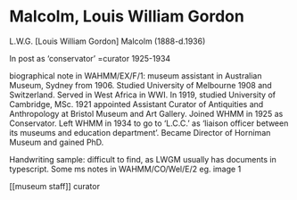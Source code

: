 # Malcolm, Louis William Gordon

L.W.G. \[Louis William Gordon\] Malcolm \(1888-d.1936\)

In post as ‘conservator’ =curator 1925-1934

biographical note in WAHMM/EX/F/1: museum assistant in Australian Museum, Sydney from 1906. Studied University of Melbourne 1908 and Switzerland. Served in West Africa in WWI. In 1919, studied University of Cambridge, MSc. 1921 appointed Assistant Curator of Antiquities and Anthropology at Bristol Museum and Art Gallery. Joined WHMM in 1925 as Conservator. Left WHMM in 1934 to go to ‘L.C.C.’ as ‘liaison officer between its museums and education department’. Became Director of Horniman Museum and gained PhD.

Handwriting sample: difficult to find, as LWGM usually has documents in typescript. Some ms notes in WAHMM/CO/Wel/E/2 eg. image 1

\[\[museum staff\]\] curator

